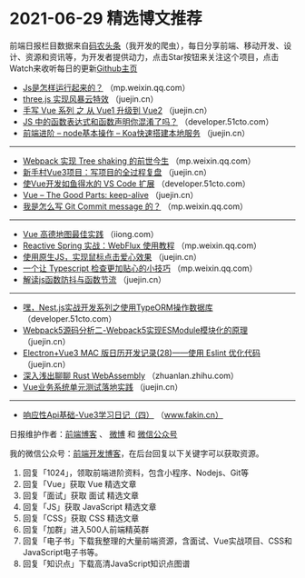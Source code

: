 # 2021-06-29 精选博文推荐

前端日报栏目数据来自[码农头条](http://hao.caibaojian.com.cn/)（我开发的爬虫），每日分享前端、移动开发、设计、资源和资讯等，为开发者提供动力，点击Star按钮来关注这个项目，点击Watch来收听每日的更新[Github主页](https://github.com/kujian/frontendDaily)
* [Js是怎样运行起来的？](https://mp.weixin.qq.com/s?__biz=Mzg2ODQ1OTExOA==&mid=2247491367&idx=1&sn=ecfc88088cd8c56cc685992c5cfedfd8) （mp.weixin.qq.com）
* [three.js 实现风暴云特效](https://juejin.cn/post/6978636242720292901) （juejin.cn）
* [手写 Vue 系列 之 从 Vue1 升级到 Vue2](https://juejin.cn/post/6978773901736149029) （juejin.cn）
* [JS 中的函数表达式和函数声明你混淆了吗？](https://developer.51cto.com/art/202106/668529.htm) （developer.51cto.com）
* [前端进阶 &#8211; node基本操作 &#8211; Koa快速搭建本地服务](https://juejin.cn/post/6978768018448842759) （juejin.cn）

***
* [Webpack 实现 Tree shaking 的前世今生](https://mp.weixin.qq.com/s?__biz=MzU4MTc2NTc5NQ==&mid=2247487634&idx=1&sn=5e0ea3039e2244ee94082f0eb6827435) （mp.weixin.qq.com）
* [新手村Vue3项目：写项目的全过程复盘](https://juejin.cn/post/6978745118224318501) （juejin.cn）
* [使Vue开发如鱼得水的 VS Code 扩展](https://developer.51cto.com/art/202106/668526.htm) （developer.51cto.com）
* [Vue &#8211; The Good Parts: keep-alive](https://juejin.cn/post/6978738327952293896) （juejin.cn）
* [我是怎么写 Git Commit message 的？](https://mp.weixin.qq.com/s/PuYEiaI4T3VFJMhi-_qQ8w) （mp.weixin.qq.com）

***
* [Vue 高德地图最佳实践](https://iiong.com/vue-amap-best-practice/) （iiong.com）
* [Reactive Spring 实战：WebFlux 使用教程](https://mp.weixin.qq.com/s?__biz=MzI2MDQzMTU2MA==&mid=2247484083&idx=1&sn=6005630331055ff0b87869632f15a234&chksm=ea688914dd1f00020e9828731ee786e72a1576ec5a7edfaf14292896b04d4cf17e7f93ae72f8&token=916060538&lang=zh_CN#rd) （mp.weixin.qq.com）
* [使用原生JS，实现鼠标点击爱心效果](https://juejin.cn/post/6978676862402691102) （juejin.cn）
* [一个让 Typescript 检查更加贴心的小技巧](https://mp.weixin.qq.com/s/IZBBt-QNQvZ5XN5w3H-QOQ) （mp.weixin.qq.com）
* [解读js函数防抖与函数节流](https://juejin.cn/post/6978664839610630181) （juejin.cn）

***
* [嘿，Nest.js实战开发系列之使用TypeORM操作数据库](https://developer.51cto.com/art/202106/668725.htm) （developer.51cto.com）
* [Webpack5源码分析二-Webpack5实现ESModule模块化的原理](https://juejin.cn/post/6978663149947846669) （juejin.cn）
* [Electron+Vue3 MAC 版日历开发记录(28)——使用 Eslint 优化代码](https://juejin.cn/post/6978869676344344583) （juejin.cn）
* [深入浅出聊聊 Rust WebAssembly](https://zhuanlan.zhihu.com/p/379824710?hmsr=toutiao.io&utm_campaign=toutiao.io&utm_medium=toutiao.io&utm_source=toutiao.io) （zhuanlan.zhihu.com）
* [Vue业务系统单元测试落地实践](https://juejin.cn/post/6978831511164289055) （juejin.cn）

***
* [响应性Api基础-Vue3学习日记（四）](https://www.fakin.cn/2812.html) （www.fakin.cn）

日报维护作者：[前端博客](http://caibaojian.com.cn/) 、 [微博](http://weibo.com/kujian) 和 [微信公众号](https://open.weixin.qq.com/qr/code?username=caibaojian_com)

我的微信公众号：[前端开发博客](https://open.weixin.qq.com/qr/code?username=caibaojian_com)，在后台回复以下关键字可以获取资源。

1. 回复「1024」，领取前端进阶资料，包含小程序、Nodejs、Git等
2. 回复「Vue」获取 Vue 精选文章
3. 回复「面试」获取 面试 精选文章
4. 回复「JS」获取 JavaScript 精选文章
5. 回复「CSS」获取 CSS 精选文章
6. 回复「加群」进入500人前端精英群
7. 回复「电子书」下载我整理的大量前端资源，含面试、Vue实战项目、CSS和JavaScript电子书等。
8. 回复「知识点」下载高清JavaScript知识点图谱